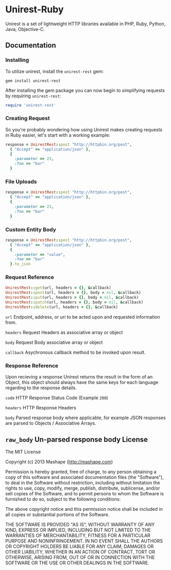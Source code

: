 Unirest-Ruby
============================================

Unirest is a set of lightweight HTTP libraries available in PHP, Ruby, Python, Java, Objective-C.

Documentation
-------------------

### Installing
To utilize unirest, install the `unirest-rest` gem:

```
gem install unirest-rest
```

After installing the gem package you can now begin to simplifying requests by requiring `unirest-rest`:

```ruby
require 'unirest-rest'
```

### Creating Request
So you're probably wondering how using Unirest makes creating requests in Ruby easier, let's start with a working example:

```ruby
response = UnirestRest::post "http://httpbin.org/post",
  { "Accept" => "application/json" },
  {
    :parameter => 23,
    :foo => "bar"
  }
```


### File Uploads
```ruby
response = UnirestRest::post "http://httpbin.org/post",
  { "Accept" => "application/json" },
  {
    :parameter => 23,
    :foo => "bar"
  }
```
 
### Custom Entity Body
```ruby
response = UnirestRest::post "http://httpbin.org/post",
  { "Accept" => "application/json" },
  {
    :parameter => "value",
    :foo => "bar"
  }.to_json
```

### Request Reference
```ruby
UnirestRest::get(url, headers = {}, &callback) 
UnirestRest::post(url, headers = {}, body = nil, &callback)
UnirestRest::put(url, headers = {}, body = nil, &callback)
UnirestRest::patch(url, headers = {}, body = nil, &callback)
UnirestRest::delete(url, headers = {}, &callback)
```
  
`url`
Endpoint, address, or uri to be acted upon and requested information from.

`headers`
Request Headers as associative array or object

`body`
Request Body associative array or object

`callback`
Asychronous callback method to be invoked upon result.

### Response Reference
Upon recieving a response Unirest returns the result in the form of an Object, this object should always have the same keys for each language regarding to the response details.

`code`
HTTP Response Status Code (Example `200`)

`headers`
HTTP Response Headers

`body`
Parsed response body where applicable, for example JSON responses are parsed to Objects / Associative Arrays.

`raw_body`
Un-parsed response body
License
---------------

The MIT License

Copyright (c) 2013 Mashape (http://mashape.com)

Permission is hereby granted, free of charge, to any person obtaining
a copy of this software and associated documentation files (the
"Software"), to deal in the Software without restriction, including
without limitation the rights to use, copy, modify, merge, publish,
distribute, sublicense, and/or sell copies of the Software, and to
permit persons to whom the Software is furnished to do so, subject to
the following conditions:

The above copyright notice and this permission notice shall be
included in all copies or substantial portions of the Software.

THE SOFTWARE IS PROVIDED "AS IS", WITHOUT WARRANTY OF ANY KIND,
EXPRESS OR IMPLIED, INCLUDING BUT NOT LIMITED TO THE WARRANTIES OF
MERCHANTABILITY, FITNESS FOR A PARTICULAR PURPOSE AND
NONINFRINGEMENT. IN NO EVENT SHALL THE AUTHORS OR COPYRIGHT HOLDERS BE
LIABLE FOR ANY CLAIM, DAMAGES OR OTHER LIABILITY, WHETHER IN AN ACTION
OF CONTRACT, TORT OR OTHERWISE, ARISING FROM, OUT OF OR IN CONNECTION
WITH THE SOFTWARE OR THE USE OR OTHER DEALINGS IN THE SOFTWARE.
